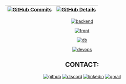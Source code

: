  
 | [![GitHub Commits](http://github-profile-summary-cards.vercel.app/api/cards/productive-time?username=katson1&theme=dracula&utcOffset=-3)](#) | [![GitHub Details](http://github-profile-summary-cards.vercel.app/api/cards/profile-details?username=katson1&theme=dracula)](#) |  
 | ----------- | ----------- |


<div align="center">
 
[![backend](https://skillicons.dev/icons?i=javascript,nodejs,express,php,laravel,python,java)](#)

[![front](https://skillicons.dev/icons?i=css,html,vue,react)](#)

[![db](https://skillicons.dev/icons?i=mongodb,postgres,mysql)](#)

[![devops](https://skillicons.dev/icons?i=git,vscode,docker,aws,linux,postman,jenkins)](#)

## CONTACT:

[![github](https://skillicons.dev/icons?i=github)](https://github.com/katson1)
[![discord](https://skillicons.dev/icons?i=discord)](https://discordapp.com/users/210789016675549184)
[![linkedin](https://skillicons.dev/icons?i=linkedin)](https://www.linkedin.com/in/katsonmatheus/)
[![gmail](https://skillicons.dev/icons?i=gmail)](mailto:katson.alves@ccc.ufcg.edu.br)

</div>


 
  
  

  



